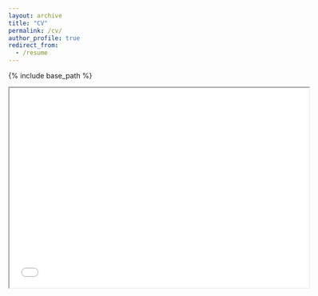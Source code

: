 ```yaml
---
layout: archive
title: "CV"
permalink: /cv/
author_profile: true
redirect_from:
  - /resume
---
```


{% include base_path %}
  
<iframe src="{{ '/files/wargon_cv_2025.pdf' | relative_url }}" width="600" height="400"></iframe>
